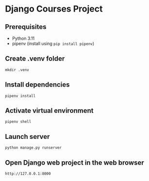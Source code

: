 # Django Courses Project

## Prerequisites

- Python 3.11
- pipenv (install using `pip install pipenv`)

## Create .venv folder

`mkdir .venv`

## Install dependencies

`pipenv install`

## Activate virtual environment

`pipenv shell`

## Launch server

`python manage.py runserver`

## Open Django web project in the web browser

`http://127.0.0.1:8000`




